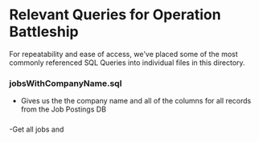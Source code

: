 # Relevant Queries for Operation Battleship
For repeatability and ease of access, we've placed some of the most commonly referenced SQL Queries into individual files in this directory. 


### jobsWithCompanyName.sql
- Gives us the the company name and all of the columns for all records from the Job Postings DB


###
-Get all jobs and 

